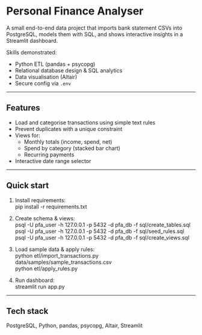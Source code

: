 # Personal Finance Analyser

A small end-to-end data project that imports bank statement CSVs into PostgreSQL, models them with SQL, and shows interactive insights in a Streamlit dashboard.

Skills demonstrated:  
- Python ETL (pandas + psycopg)  
- Relational database design & SQL analytics  
- Data visualisation (Altair)  
- Secure config via `.env`

---

## Features
- Load and categorise transactions using simple text rules
- Prevent duplicates with a unique constraint
- Views for:
  - Monthly totals (income, spend, net)
  - Spend by category (stacked bar chart)
  - Recurring payments
- Interactive date range selector

---

## Quick start
1. Install requirements:  
   pip install -r requirements.txt

2. Create schema & views:  
   psql -U pfa_user -h 127.0.0.1 -p 5432 -d pfa_db -f sql/create_tables.sql  
   psql -U pfa_user -h 127.0.0.1 -p 5432 -d pfa_db -f sql/seed_rules.sql  
   psql -U pfa_user -h 127.0.0.1 -p 5432 -d pfa_db -f sql/create_views.sql

3. Load sample data & apply rules:  
   python etl/import_transactions.py data/samples/sample_transactions.csv  
   python etl/apply_rules.py

4. Run dashboard:  
   streamlit run app.py

---

## Tech stack
PostgreSQL, Python, pandas, psycopg, Altair, Streamlit
